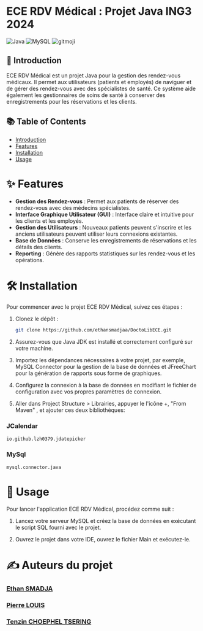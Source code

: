 # ECE RDV Médical : Projet Java ING3 2024

![Java](https://img.shields.io/badge/Java-ED8B00?style=for-the-badge&logo=java&logoColor=white)
![MySQL](https://img.shields.io/badge/MySQL-00000F?style=for-the-badge&logo=mysql&logoColor=white)
![gitmoji](https://img.shields.io/badge/gitmoji-%F0%9F%98%9C-yellow.svg?style=for-the-badge&logo=gitmoji&logoColor=yellow)

## 📖 Introduction

ECE RDV Médical est un projet Java pour la gestion des rendez-vous médicaux. 
Il permet aux utilisateurs (patients et employés) de naviguer et de gérer des rendez-vous avec des spécialistes de 
santé. Ce système aide également les gestionnaires de soins de santé à conserver des enregistrements pour les 
réservations et les clients.

## 📚 Table of Contents

- [Introduction](#-introduction)
- [Features](#-features)
- [Installation](#-installation)
- [Usage](#-usage)

# ✨ Features

- **Gestion des Rendez-vous** : Permet aux patients de réserver des rendez-vous avec des médecins spécialistes.
- **Interface Graphique Utilisateur (GUI)** : Interface claire et intuitive pour les clients et les employés.
- **Gestion des Utilisateurs** : Nouveaux patients peuvent s'inscrire et les anciens utilisateurs peuvent utiliser 
leurs connexions existantes.
- **Base de Données** : Conserve les enregistrements de réservations et les détails des clients.
- **Reporting** : Génère des rapports statistiques sur les rendez-vous et les opérations.

# 🛠 Installation

Pour commencer avec le projet ECE RDV Médical, suivez ces étapes :

1. Clonez le dépôt :
   ```sh
   git clone https://github.com/ethansmadjaa/DoctoLibECE.git

2. Assurez-vous que Java JDK est installé et correctement configuré sur votre machine.

3. Importez les dépendances nécessaires à votre projet, par exemple, MySQL Connector pour la gestion de la base de 
données et JFreeChart pour la génération de rapports sous forme de graphiques.

4. Configurez la connexion à la base de données en modifiant le fichier de 
configuration avec vos propres paramètres de connexion.

5. Aller dans Project Structure > Librairies, appuyer le l'icône +, "From Maven" , et ajouter ces deux bibliothèques: 
### JCalendar
```sh
io.github.lzh0379.jdatepicker
```

### MySql
```sh
mysql.connector.java
```


# 🚀 Usage

Pour lancer l'application ECE RDV Médical, procédez comme suit :

1. Lancez votre serveur MySQL et créez la base de données en exécutant le script SQL fourni avec le projet.

2. Ouvrez le projet dans votre IDE, ouvrez le fichier Main et exécutez-le.

# ✍️ Auteurs du projet
### [Ethan SMADJA](mailto:Ethan.smadja@edu.ece.fr)
### [Pierre LOUIS](mailto:pierre.louis@edu.ece.fr)
### [Tenzin CHOEPHEL TSERING](mailto:tenzin.choepheltsering@edu.ece.fr)